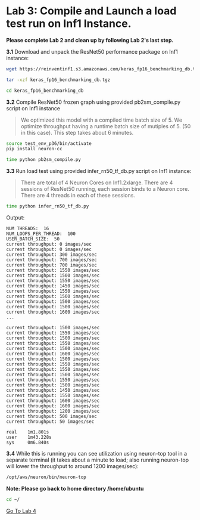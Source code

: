 # Lab 3: Compile and Launch a load test run on Inf1 Instance.

**Please complete Lab 2 and clean up by following Lab 2's last step.**

**3.1** Download and unpack the ResNet50 performance package on Inf1 instance:

```bash
wget https://reinventinf1.s3.amazonaws.com/keras_fp16_benchmarking_db.tgz
```
```bash
tar -xzf keras_fp16_benchmarking_db.tgz
```
```bash
cd keras_fp16_benchmarking_db
```

**3.2** Compile ResNet50 frozen graph using provided pb2sm_compile.py script on Inf1 instance
>We optimized this model with a compiled time batch size of 5. We optimize throughput having a runtime batch size of mutiples of 5. (50 in this case). This step takes about 6 minutes.

```bash
source test_env_p36/bin/activate
pip install neuron-cc
```
```bash
time python pb2sm_compile.py
```

**3.3** Run load test using provided infer_rn50_tf_db.py script on Inf1 instance:

> There are total of 4 Neuron Cores on Inf1.2xlarge.  There are 4 sessions of ResNet50 running, each session binds to a Neuron core. There are 4 threads in each of these sessions.  

```bash
time python infer_rn50_tf_db.py
```
Output:

```
NUM THREADS:  16
NUM_LOOPS_PER_THREAD:  100
USER_BATCH_SIZE:  50
current throughput: 0 images/sec
current throughput: 0 images/sec
current throughput: 300 images/sec
current throughput: 700 images/sec
current throughput: 700 images/sec
current throughput: 1550 images/sec
current throughput: 1500 images/sec
current throughput: 1550 images/sec
current throughput: 1450 images/sec
current throughput: 1550 images/sec
current throughput: 1500 images/sec
current throughput: 1500 images/sec
current throughput: 1500 images/sec
current throughput: 1600 images/sec
...

current throughput: 1500 images/sec
current throughput: 1550 images/sec
current throughput: 1500 images/sec
current throughput: 1550 images/sec
current throughput: 1500 images/sec
current throughput: 1600 images/sec
current throughput: 1500 images/sec
current throughput: 1550 images/sec
current throughput: 1550 images/sec
current throughput: 1500 images/sec
current throughput: 1550 images/sec
current throughput: 1500 images/sec
current throughput: 1450 images/sec
current throughput: 1550 images/sec
current throughput: 1600 images/sec
current throughput: 1600 images/sec
current throughput: 1200 images/sec
current throughput: 500 images/sec
current throughput: 50 images/sec

real    1m1.801s
user    1m43.228s
sys     0m6.840s
```

**3.4** While this is running you can see utilization using neuron-top tool in a separate terminal (it takes about a minute to load; also running neuron-top will lower the throughput to around 1200 images/sec):
```bash
/opt/aws/neuron/bin/neuron-top
```

**Note: Please go back to home directory /home/ubuntu**

```bash
cd ~/
```

[Go To Lab 4](4.%20Profiling%20and%20Debugging.md)

